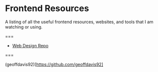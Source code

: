# Frontend Resources

A listing of all the useful frontend resources, websites, and tools that I am watching or using.

===

*  <a href='http://www.webdesignrep.com/'>Web Design Repo</a>

===

(geoffdavis92)[https://github.com/geoffdavis92]

